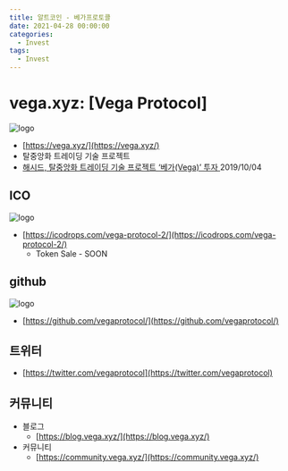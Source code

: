 ```yaml
---
title: 알트코인 - 베가프로토콜 
date: 2021-04-28 00:00:00
categories:
  - Invest
tags:
  - Invest
---
```


# vega.xyz: [Vega Protocol]
![logo](https://avatars.githubusercontent.com/u/37143699?s=200&v=4)
- [https://vega.xyz/](https://vega.xyz/)
- 탈중앙화 트레이딩 기술 프로젝트
- [해시드, 탈중앙화 트레이딩 기술 프로젝트 ‘베가(Vega)’ 투자
](https://platum.kr/archives/129173) 2019/10/04

## ICO
![logo](https://icodrops.com/wp-content/uploads/2017/09/LogoDrops.png)
- [https://icodrops.com/vega-protocol-2/](https://icodrops.com/vega-protocol-2/)
  - Token Sale - SOON

## github
![logo](https://github.githubassets.com/images/modules/site/icons/footer/github-mark.svg)
- [https://github.com/vegaprotocol/](https://github.com/vegaprotocol/)

## 트위터
- [https://twitter.com/vegaprotocol](https://twitter.com/vegaprotocol)

## 커뮤니티
- 블로그
  - [https://blog.vega.xyz/](https://blog.vega.xyz/)
- 커뮤니티
  - [https://community.vega.xyz/](https://community.vega.xyz/)